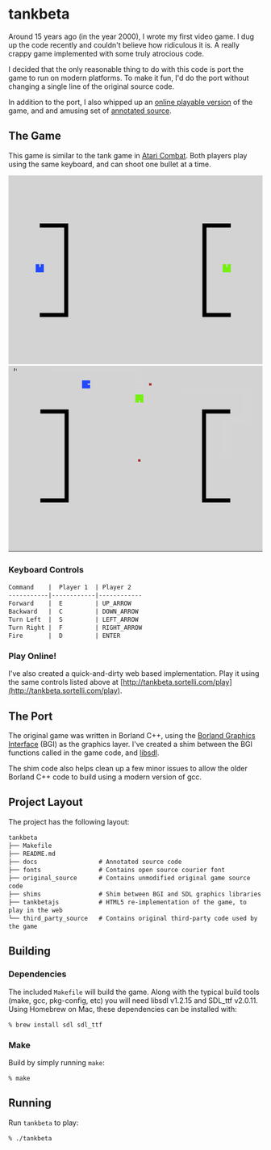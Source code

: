 # tankbeta

Around 15 years ago (in the year 2000), I wrote my first video game.
I dug up the code recently and couldn't believe how ridiculous it
is. A really crappy game implemented with some truly atrocious code.

I decided that the only reasonable thing to do with this code is
port the game to run on modern platforms. To make it fun, I'd do
the port without changing a single line of the original source code.

In addition to the port, I also whipped up an [online playable
version](http://tankbeta.sortelli.com/play) of the game, and and
amusing set of [annotated source](http://tankbeta.sortelli.com/source).

## The Game

This game is similar to the tank game in [Atari
Combat](http://en.wikipedia.org/wiki/Combat_%281977_video_game%29). Both
players play using the same keyboard, and can shoot one bullet at
a time.

![Screenshot 1](docs/tankbeta_screenshot1.png)
![Screenshot 2](docs/tankbeta_screenshot2.png)

### Keyboard Controls

    Command    |  Player 1  | Player 2
    -----------|------------|------------
    Forward    |  E         | UP_ARROW
    Backward   |  C         | DOWN_ARROW
    Turn Left  |  S         | LEFT_ARROW
    Turn Right |  F         | RIGHT_ARROW
    Fire       |  D         | ENTER

### Play Online!

I've also created a quick-and-dirty web based implementation. Play
it using the same controls listed above at
[http://tankbeta.sortelli.com/play](http://tankbeta.sortelli.com/play).

## The Port

The original game was written in Borland C++, using the [Borland
Graphics Interface](http://www.cs.colorado.edu/~main/bgi/doc/) (BGI)
as the graphics layer. I've created a shim between the BGI functions
called in the game code, and [libsdl](https://www.libsdl.org/).

The shim code also helps clean up a few minor issues to allow the
older Borland C++ code to build using a modern version of gcc.

## Project Layout

The project has the following layout:

    tankbeta
    ├── Makefile
    ├── README.md
    ├── docs                 # Annotated source code
    ├── fonts                # Contains open source courier font
    ├── original_source      # Contains unmodified original game source code
    ├── shims                # Shim between BGI and SDL graphics libraries
    ├── tankbetajs           # HTML5 re-implementation of the game, to play in the web
    └── third_party_source   # Contains original third-party code used by the game

## Building

### Dependencies

The included ```Makefile``` will build the game. Along with the
typical build tools (make, gcc, pkg-config, etc) you will need
libsdl v1.2.15 and SDL_ttf v2.0.11.  Using Homebrew on Mac, these
dependencies can be installed with:

    % brew install sdl sdl_ttf

### Make

Build by simply running ```make```:

    % make

## Running

Run ```tankbeta``` to play:

    % ./tankbeta
